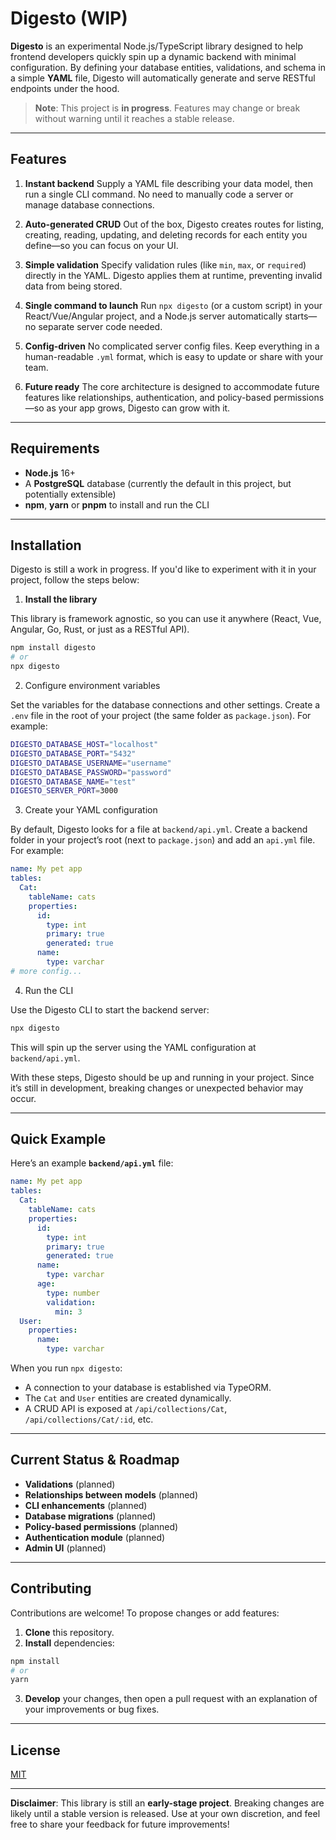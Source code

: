 # Digesto (WIP)

**Digesto** is an experimental Node.js/TypeScript library designed to help frontend developers quickly spin up a dynamic backend with minimal configuration. By defining your database entities, validations, and schema in a simple **YAML** file, Digesto will automatically generate and serve RESTful endpoints under the hood.

> **Note**: This project is **in progress**. Features may change or break without warning until it reaches a stable release.

---

## Features

1. **Instant backend** 
Supply a YAML file describing your data model, then run a single CLI command. No need to manually code a server or manage database connections. 

2. **Auto-generated CRUD** 
Out of the box, Digesto creates routes for listing, creating, reading, updating, and deleting records for each entity you define—so you can focus on your UI. 

3. **Simple validation** 
Specify validation rules (like `min`, `max`, or `required`) directly in the YAML. Digesto applies them at runtime, preventing invalid data from being stored. 

4. **Single command to launch** 
Run `npx digesto` (or a custom script) in your React/Vue/Angular project, and a Node.js server automatically starts—no separate server code needed. 

5. **Config-driven** 
No complicated server config files. Keep everything in a human-readable `.yml` format, which is easy to update or share with your team. 

6. **Future ready** 
The core architecture is designed to accommodate future features like relationships, authentication, and policy-based permissions—so as your app grows, Digesto can grow with it.

---

## Requirements

-  **Node.js** 16+
- A **PostgreSQL** database (currently the default in this project, but potentially extensible)
-  **npm**, **yarn** or **pnpm** to install and run the CLI

---

## Installation

Digesto is still a work in progress. If you'd like to experiment with it in your project, follow the steps below:

1. **Install the library**

This library is framework agnostic, so you can use it anywhere (React, Vue, Angular, Go, Rust, or just as a RESTful API).

```bash
npm install digesto 
# or 
npx digesto
```
2. Configure environment variables

Set the variables for the database connections and other settings. Create a `.env` file in the root of your project (the same folder as `package.json`). For example:

```bash
DIGESTO_DATABASE_HOST="localhost"
DIGESTO_DATABASE_PORT="5432"
DIGESTO_DATABASE_USERNAME="username"
DIGESTO_DATABASE_PASSWORD="password"
DIGESTO_DATABASE_NAME="test"
DIGESTO_SERVER_PORT=3000
```

3. Create your YAML configuration

By default, Digesto looks for a file at `backend/api.yml`. Create a backend folder in your project’s root (next to `package.json`) and add an `api.yml` file. For example:

```yaml
name: My pet app
tables:
  Cat:
    tableName: cats
    properties:
      id:
        type: int
        primary: true
        generated: true
      name:
        type: varchar
# more config...
```

4. Run the CLI

Use the Digesto CLI to start the backend server:

```bash
npx digesto
```

This will spin up the server using the YAML configuration at `backend/api.yml`.

With these steps, Digesto should be up and running in your project. Since it’s still in development, breaking changes or unexpected behavior may occur.

---

## Quick Example

Here’s an example **`backend/api.yml`** file:

```yaml
name: My pet app
tables:
  Cat:
    tableName: cats
    properties:
      id:
        type: int
        primary: true
        generated: true
      name:
        type: varchar
      age:
        type: number
        validation:
          min: 3
  User:
    properties:
      name:
        type: varchar
```

When you run `npx digesto`:
- A connection to your database is established via TypeORM.
- The `Cat` and `User` entities are created dynamically.
- A CRUD API is exposed at `/api/collections/Cat`, `/api/collections/Cat/:id`, etc.

---

## Current Status & Roadmap

- **Validations** (planned)
- **Relationships between models** (planned)
- **CLI enhancements** (planned)
- **Database migrations** (planned)
- **Policy-based permissions** (planned)
- **Authentication module** (planned)
- **Admin UI** (planned)

---

## Contributing

Contributions are welcome! To propose changes or add features:

1.  **Clone** this repository.
2.  **Install** dependencies:

```bash
npm install
# or
yarn
```

3.  **Develop** your changes, then open a pull request with an explanation of your improvements or bug fixes.

---

## License

[MIT](./LICENSE)

---

**Disclaimer**: This library is still an **early-stage project**. Breaking changes are likely until a stable version is released. Use at your own discretion, and feel free to share your feedback for future improvements!